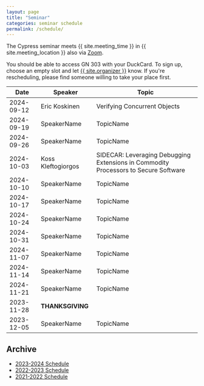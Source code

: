 ```yaml
---
layout: page
title: "Seminar"
categories: seminar schedule
permalink: /schedule/
---
```


<link rel="stylesheet" href="{{ "/assets/schedule.css" | relative_url }}">

The Cypress seminar meets {{ site.meeting_time }} in {{ site.meeting_location }} also via [Zoom](https://stevens.zoom.us/j/96042392165).

You should be able to access GN 303 with your DuckCard. To sign up,
choose an empty slot and let <a id="contact" href="mailto:{{
site.email }}">{{ site.organizer }}</a> know. If you're rescheduling, please
find someone willing to take your place first.

| Date       | Speaker            | Topic                                                                               |
| ---------- | ------------------ | ----------------------------------------------------------------------------------- |
| 2024-09-12 | Eric Koskinen      | Verifying Concurrent Objects                                                        |
| 2024-09-19 | SpeakerName        | TopicName                                                                           |
| 2024-09-26 | SpeakerName        | TopicName                                                                           |
| 2024-10-03 | Koss Kleftogiorgos | SIDECAR: Leveraging Debugging Extensions in Commodity Processors to Secure Software |
| 2024-10-10 | SpeakerName        | TopicName                                                                           |
| 2024-10-17 | SpeakerName        | TopicName                                                                           |
| 2024-10-24 | SpeakerName        | TopicName                                                                           |
| 2024-10-31 | SpeakerName        | TopicName                                                                           |
| 2024-11-07 | SpeakerName        | TopicName                                                                           |
| 2024-11-14 | SpeakerName        | TopicName                                                                           |
| 2024-11-21 | SpeakerName        | TopicName                                                                           |
| 2023-11-28 | **THANKSGIVING**   |                                                                                     |
| 2023-12-05 | SpeakerName        | TopicName                                                                           |

## Archive

- [2023-2024 Schedule](schedule_2324)
- [2022-2023 Schedule](schedule_2223)
- [2021-2022 Schedule](schedule_2122)
